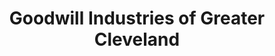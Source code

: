 ---
title: "Goodwill Industries of Greater Cleveland"
url: /mayfield-heights/goodwill-industries-of-greater-cleveland/
shop: charity
---
